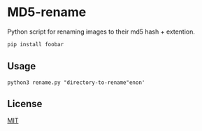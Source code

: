 # MD5-rename

Python script for renaming images to their md5 hash + extention.

```bash
pip install foobar
```

## Usage

```
python3 rename.py "directory-to-rename"enon'
```

## License
[MIT](https://choosealicense.com/licenses/mit/)

